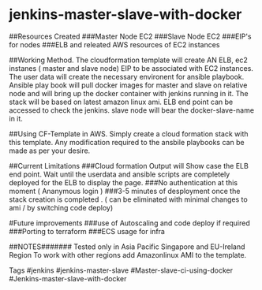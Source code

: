 # jenkins-master-slave-with-docker
##Resources Created 
###Master Node EC2
###Slave Node EC2
###EIP's for nodes
###ELB and releated AWS resources of EC2 instances

##Working Method.
The cloudformation template will create AN ELB, ec2 instanes (  master and  slave node) EIP to be associated with EC2 instances. The user data will create the necessary environent for ansible playbook. Ansible play book will pull docker images for master and slave on relative node and will bring up the docker container with jenkins running in it. The stack will be based on latest amazon linux ami.  ELB end point can be accessed to check the jenkins. slave node will bear the docker-slave-name in it. 

##Using CF-Template in AWS.
Simply create a cloud formation stack with this template. Any modification required to the ansbile playbooks can be made as per your desire.


##Current Limitations
###Cloud formation Output will Show case the ELB end point. Wait until the userdata and ansible scripts are completely deployed for the ELB to display the page. 
###No authentication at this moment ( Ananymous login ) 
###3-5 minutes of desployment once the stack creation is completed . ( can be eliminated with minimal changes to ami / by switching code deploy)

#Future improvements
###use of Autoscaling and code deploy if required
###Porting to terraform 
###ECS usage for infra

##NOTES#######
Tested only in Asia Pacific Singapore and EU-Ireland Region 
To work with other regions add Amazonlinux AMI to the template. 
 
Tags
#jenkins #jenkins-master-slave #Master-slave-ci-using-docker #Jenkins-master-slave-with-docker
